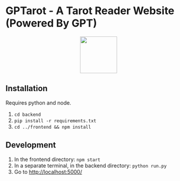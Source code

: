 # GPTarot - A Tarot Reader Website (Powered By GPT)
<p align='center'>
<img width=100 src='https://assets.coingecko.com/coins/images/17881/large/tarot-200px.png?1629704943'>
</p>

## Installation

Requires python and node.

1. ```cd backend```
2. ```pip install -r requirements.txt```
3. ```cd ../frontend && npm install```

## Development

1. In the frontend directory: ```npm start```
2. In a separate terminal, in the backend directory: ```python run.py```
3. Go to [http://localhost:5000/](http://localhost:5000/)

